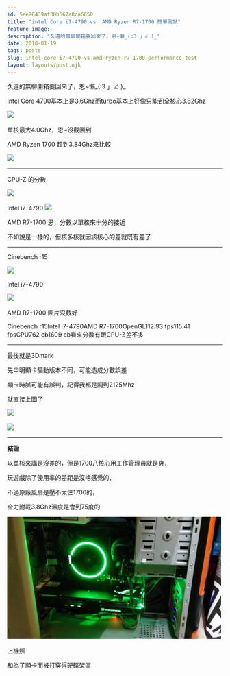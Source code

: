 ```yaml
---
id: 5ee26439af38b667a8ca6650
title: "intel Core i7-4790 vs  AMD Ryzen R7-1700 簡單測試"
feature_image:
description: "久違的無聊開箱要回來了，恩~懶_(:3 」∠ )_"
date: 2018-01-19
tags: posts
slug: intel-core-i7-4790-vs-amd-ryzen-r7-1700-performance-test
layout: layouts/post.njk
---
```


久違的無聊開箱要回來了，恩~懶\_(:3 」∠ )\_

Intel Core 4790基本上是3.6Ghz而turbo基本上好像只能到全核心3.82Ghz

![](/img/content/images/2018/01/%E5%9C%96%E7%89%87-15.png)

單核最大4.0Ghz，恩~沒截圖到

AMD Ryzen 1700 超到3.84Ghz來比較

![](/img/content/images/2018/01/%E5%9C%96%E7%89%87-18.png)

* * *

CPU-Z 的分數

![](/img/content/images/2018/01/%E5%9C%96%E7%89%87-11.png)

Intel i7-4790
![](/img/content/images/2018/01/%E5%9C%96%E7%89%87-17.png)

AMD R7-1700 恩，分數以單核來十分的接近

不如說是一樣的，但核多核就因該核心的差就既有差了

* * *

Cinebench r15

![](/img/content/images/2018/01/%E5%9C%96%E7%89%87-14-500x259.png)

Intel i7-4790

![](/img/content/images/2018/01/%E5%9C%96%E7%89%87-16-500x306.png)

AMD R7-1700 圖片沒截好

Cinebench r15Intel i7-4790AMD R7-1700OpenGL112.93 fps115.41 fpsCPU762 cb1609 cb看來分數有跟CPU-Z差不多

* * *

最後就是3Dmark

先申明顯卡驅動版本不同，可能造成分數誤差

顯卡時脈可能有誤判，記得我都是調到2125Mhz

就直接上圖了

![](/img/content/images/2018/01/%E5%9C%96%E7%89%87-19.png)

![](/img/content/images/2018/01/%E5%9C%96%E7%89%87-20.png)

* * *

**結論**

以單核來講是沒差的，但是1700八核心用工作管理員就是爽，

玩遊戲除了使用率的差距是沒啥感覺的，

不過原廠風扇是壓不太住1700的，

全力附載3.8Ghz溫度是會到75度的

![](/img/content/images/2018/01/IMAG0412-500x285.jpg)

上機照

和為了顯卡而被打穿得硬碟架區
